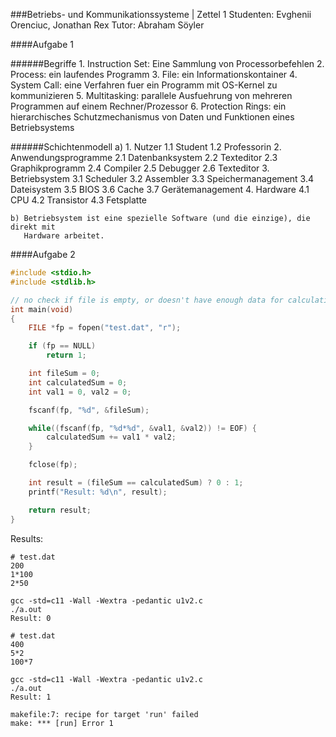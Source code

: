 ###Betriebs- und Kommunikationssysteme | Zettel 1
Studenten: Evghenii Orenciuc, Jonathan Rex
Tutor: 	Abraham Söyler

####Aufgabe 1

######Begriffe
    1. Instruction Set: Eine Sammlung von Processorbefehlen
    2. Process: ein laufendes Programm
    3. File: ein Informationskontainer
    4. System Call: eine Verfahren fuer ein Programm mit OS-Kernel zu kommunizieren
    5. Multitasking: parallele Ausfuehrung von mehreren Programmen auf einem
       Rechner/Prozessor
    6. Protection Rings: ein hierarchisches Schutzmechanismus von Daten und Funktionen
       eines Betriebsystems

######Schichtenmodell
    a)  1. Nutzer
            1.1 Student
            1.2 Professorin
        2. Anwendungsprogramme
            2.1 Datenbanksystem
            2.2 Texteditor
            2.3 Graphikprogramm
            2.4 Compiler
            2.5 Debugger
            2.6 Texteditor
        3. Betriebsystem
            3.1 Scheduler
            3.2 Assembler
            3.3 Speichermanagement
            3.4 Dateisystem
            3.5 BIOS
            3.6 Cache
            3.7 Gerätemanagement
        4. Hardware
            4.1 CPU
            4.2 Transistor
            4.3 Fetsplatte

    b) Betriebsystem ist eine spezielle Software (und die einzige), die direkt mit
       Hardware arbeitet.

####Aufgabe 2

```c
#include <stdio.h>
#include <stdlib.h>

// no check if file is empty, or doesn't have enough data for calculation
int main(void)
{
    FILE *fp = fopen("test.dat", "r");

    if (fp == NULL)
        return 1;

    int fileSum = 0;
    int calculatedSum = 0;
    int val1 = 0, val2 = 0;

    fscanf(fp, "%d", &fileSum);

    while((fscanf(fp, "%d*%d", &val1, &val2)) != EOF) {
        calculatedSum += val1 * val2;
    }

    fclose(fp);

    int result = (fileSum == calculatedSum) ? 0 : 1;
    printf("Result: %d\n", result);

    return result;
}

```

Results:
```
# test.dat
200
1*100
2*50
```
```
gcc -std=c11 -Wall -Wextra -pedantic u1v2.c
./a.out
Result: 0
```
```
# test.dat
400
5*2
100*7
```
```
gcc -std=c11 -Wall -Wextra -pedantic u1v2.c
./a.out
Result: 1

makefile:7: recipe for target 'run' failed
make: *** [run] Error 1
```
